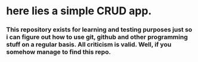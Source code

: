 # here lies a simple CRUD app.
### This repository exists for learning and testing purposes just so i can figure out how to use git, github and other programming stuff on a regular basis. All criticism is valid. Well, if you somehow manage to find this repo. 
